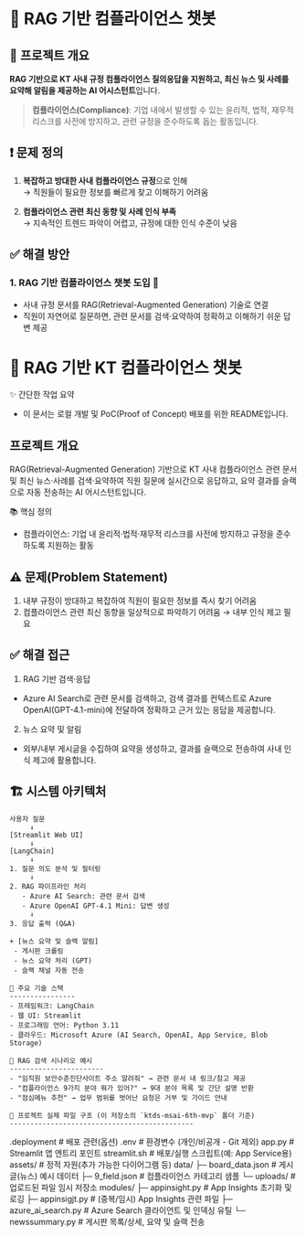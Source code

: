 # 📘 RAG 기반 컴플라이언스 챗봇

## 📝 프로젝트 개요
**RAG 기반으로 KT 사내 규정 컴플라이언스 질의응답을 지원하고, 최신 뉴스 및 사례를 요약해 알림을 제공하는 AI 어시스턴트**입니다.

> **컴플라이언스(Compliance)**: 기업 내에서 발생할 수 있는 윤리적, 법적, 재무적 리스크를 사전에 방지하고, 관련 규정을 준수하도록 돕는 활동입니다.


## ❗ 문제 정의
1. **복잡하고 방대한 사내 컴플라이언스 규정**으로 인해  
   → 직원들이 필요한 정보를 빠르게 찾고 이해하기 어려움  

2. **컴플라이언스 관련 최신 동향 및 사례 인식 부족**  
   → 지속적인 트렌드 파악이 어렵고, 규정에 대한 인식 수준이 낮음


## ✅ 해결 방안

### 1. RAG 기반 컴플라이언스 챗봇 도입 🧭
- 사내 규정 문서를 RAG(Retrieval-Augmented Generation) 기술로 연결
- 직원이 자연어로 질문하면, 관련 문서를 검색·요약하여 정확하고 이해하기 쉬운 답변 제공

# 📘 RAG 기반 KT 컴플라이언스 챗봇

✨ 간단한 작업 요약
- 이 문서는 로컬 개발 및 PoC(Proof of Concept) 배포를 위한 README입니다.

프로젝트 개요
---------------
RAG(Retrieval-Augmented Generation) 기반으로 KT 사내 컴플라이언스 관련 문서 및 최신 뉴스·사례를 검색·요약하여
직원 질문에 실시간으로 응답하고, 요약 결과를 슬랙으로 자동 전송하는 AI 어시스턴트입니다.

📚 핵심 정의
- 컴플라이언스: 기업 내 윤리적·법적·재무적 리스크를 사전에 방지하고 규정을 준수하도록 지원하는 활동

⚠️ 문제(Problem Statement)
----------------------
1. 내부 규정이 방대하고 복잡하여 직원이 필요한 정보를 즉시 찾기 어려움
2. 컴플라이언스 관련 최신 동향을 일상적으로 파악하기 어려움 → 내부 인식 제고 필요

✅ 해결 접근
-----------
1) RAG 기반 검색·응답
 - Azure AI Search로 관련 문서를 검색하고, 검색 결과를 컨텍스트로 Azure OpenAI(GPT-4.1-mini)에 전달하여
      정확하고 근거 있는 응답을 제공합니다.

2) 뉴스 요약 및 알림
 - 외부/내부 게시글을 수집하여 요약을 생성하고, 결과를 슬랙으로 전송하여 사내 인식 제고에 활용합니다.

## 🏗️ 시스템 아키텍처

```plaintext
사용자 질문
     ↓
[Streamlit Web UI]
     ↓
[LangChain]
     ↓
1. 질문 의도 분석 및 필터링
     ↓
2. RAG 파이프라인 처리
   - Azure AI Search: 관련 문서 검색
   - Azure OpenAI GPT-4.1 Mini: 답변 생성
     ↓
3. 응답 출력 (Q&A)

+ [뉴스 요약 및 슬랙 알림]
 - 게시판 크롤링
 - 뉴스 요약 처리 (GPT)
 - 슬랙 채널 자동 전송

🧰 주요 기술 스택 
----------------
- 프레임워크: LangChain
- 웹 UI: Streamlit
- 프로그래밍 언어: Python 3.11
- 클라우드: Microsoft Azure (AI Search, OpenAI, App Service, Blob Storage)

💬 RAG 검색 시나리오 예시 
-----------------------
- "임직원 보안수준진단사이트 주소 알려줘" → 관련 문서 내 링크/참고 제공
- "컴플라이언스 9가지 분야 뭐가 있어?" → 9대 분야 목록 및 간단 설명 반환
- "점심메뉴 추천" → 업무 범위를 벗어난 요청은 거부 및 가이드 안내

📁 프로젝트 실제 파일 구조 (이 저장소의 `ktds-msai-6th-mvp` 폴더 기준) 
---------------------------------------------
```
.deployment                 # 배포 관련(옵션)
.env                       # 환경변수 (개인/비공개 - Git 제외)
app.py                     # Streamlit 앱 엔트리 포인트
streamlit.sh               # 배포/실행 스크립트(예: App Service용)
assets/                    # 정적 자원(추가 가능한 다이어그램 등)
data/
     ├─ board_data.json       # 게시글(뉴스) 예시 데이터
     ├─ 9_field.json          # 컴플라이언스 카테고리 샘플
     └─ uploads/              # 업로드된 파일 임시 저장소
modules/
     ├─ appinsight.py         # App Insights 초기화 및 로깅
     ├─ appinsigjt.py         # (중복/임시) App Insights 관련 파일
     ├─ azure_ai_search.py    # Azure Search 클라이언트 및 인덱싱 유틸
     └─ newssummary.py        # 게시판 목록/상세, 요약 및 슬랙 전송
```
